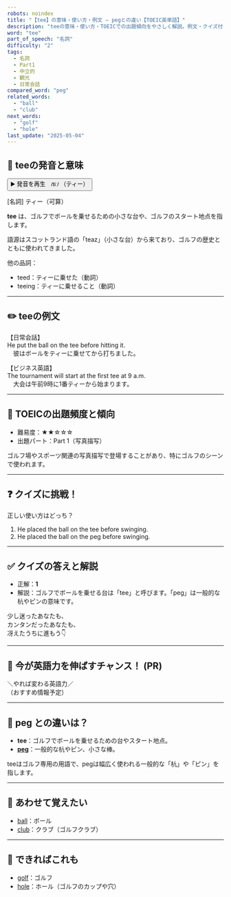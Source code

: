 ```yaml
---
robots: noindex
title: "【tee】の意味・使い方・例文 ― pegとの違い【TOEIC英単語】"
description: "teeの意味・使い方・TOEICでの出題傾向をやさしく解説。例文・クイズ付きでpegとの違いもわかりやすく学べます。"
word: "tee"
part_of_speech: "名詞"
difficulty: "2"
tags:
  - 名詞
  - Part1
  - 中立的
  - 観光
  - 日常会話
compared_word: "peg"
related_words:
  - "ball"
  - "club"
next_words:
  - "golf"
  - "hole"
last_update: "2025-05-04"
---
```


## 🔰 teeの発音と意味

<button class="play-audio" onclick="playTTS('tee')">
  <span class="play-audio-main">
    ▶️ 発音を再生　/tiː/
  </span>
  <span class="play-audio-sub">
    （ティー）
  </span>
</button>

[名詞] ティー（可算）

**tee** は、ゴルフでボールを乗せるための小さな台や、ゴルフのスタート地点を指します。

語源はスコットランド語の「teaz」（小さな台）から来ており、ゴルフの歴史とともに使われてきました。

他の品詞：  
- teed：ティーに乗せた（動詞）
- teeing：ティーに乗せること（動詞）

---

## ✏️ teeの例文

【日常会話】  
He put the ball on the tee before hitting it.  
　彼はボールをティーに乗せてから打ちました。

【ビジネス英語】  
The tournament will start at the first tee at 9 a.m.  
　大会は午前9時に1番ティーから始まります。

---

## 🎯 TOEICの出題頻度と傾向

- 難易度：★★☆☆☆
- 出題パート：Part 1（写真描写）

ゴルフ場やスポーツ関連の写真描写で登場することがあり、特にゴルフのシーンで使われます。

---

## ❓ クイズに挑戦！

正しい使い方はどっち？

1. He placed the ball on the tee before swinging.  
2. He placed the ball on the peg before swinging.

---

## ✅ クイズの答えと解説

- 正解：**1**
- 解説：ゴルフでボールを乗せる台は「tee」と呼びます。「peg」は一般的な杭やピンの意味です。

少し迷ったあなたも、  
カンタンだったあなたも、  
冴えたうちに進もう👇️

---

## 🚀 今が英語力を伸ばすチャンス！ (PR)

<div class="info-center">
＼やれば変わる英語力／<br>  
（おすすめ情報予定）
</div>

---

## 🤔  peg との違いは？

- **tee**：ゴルフでボールを乗せるための台やスタート地点。
- **[peg](/word/peg/)**：一般的な杭やピン、小さな棒。

teeはゴルフ専用の用語で、pegは幅広く使われる一般的な「杭」や「ピン」を指します。

---

## 🧩 あわせて覚えたい

- [ball](/word/ball/)：ボール
- [club](/word/club/)：クラブ（ゴルフクラブ）

---

## 📖 できればこれも

- [golf](/word/golf/)：ゴルフ
- [hole](/word/hole/)：ホール（ゴルフのカップや穴）

<!-- cvid: aid48_bid28 -->

